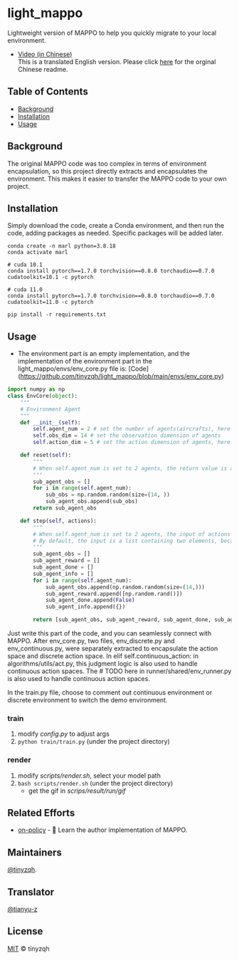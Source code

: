 # light_mappo

Lightweight version of MAPPO to help you quickly migrate to your local environment.

- [Video (in Chinese)](https://www.bilibili.com/video/BV1bd4y1L73N)  
This is a translated English version. Please click [here](README_CN.md) for the orginal Chinese readme.

## Table of Contents

- [Background](#Background)
- [Installation](#Installation)
- [Usage](#Usage)

## Background

The original MAPPO code was too complex in terms of environment encapsulation, so this project directly extracts and encapsulates the environment. This makes it easier to transfer the MAPPO code to your own project.

## Installation

Simply download the code, create a Conda environment, and then run the code, adding packages as needed. Specific packages will be added later.

```
conda create -n marl python=3.8.18
conda activate marl
 
# cuda 10.1
conda install pytorch==1.7.0 torchvision==0.8.0 torchaudio==0.7.0 cudatoolkit=10.1 -c pytorch
 
# cuda 11.0
conda install pytorch==1.7.0 torchvision==0.8.0 torchaudio==0.7.0 cudatoolkit=11.0 -c pytorch
 
pip install -r requirements.txt
```

## Usage

- The environment part is an empty implementation, and the implementation of the environment part in the light_mappo/envs/env_core.py file is: [Code] (https://github.com/tinyzqh/light_mappo/blob/main/envs/env_core.py)

```python
import numpy as np
class EnvCore(object):
    """
    # Environment Agent
    """
    def __init__(self):
        self.agent_num = 2 # set the number of agents(aircrafts), here set to two
        self.obs_dim = 14 # set the observation dimension of agents
        self.action_dim = 5 # set the action dimension of agents, here set to a five-dimensional

    def reset(self):
        """
        # When self.agent_num is set to 2 agents, the return value is a list, and each list contains observation data of shape = (self.obs_dim,)
        """
        sub_agent_obs = []
        for i in range(self.agent_num):
            sub_obs = np.random.random(size=(14, ))
            sub_agent_obs.append(sub_obs)
        return sub_agent_obs

    def step(self, actions):
        """
        # When self.agent_num is set to 2 agents, the input of actions is a two-dimensional list, and each list contains action data of shape = (self.action_dim,).
        # By default, the input is a list containing two elements, because the action dimension is 5, so each element has a shape of (5,)
        """
        sub_agent_obs = []
        sub_agent_reward = []
        sub_agent_done = []
        sub_agent_info = []
        for i in range(self.agent_num):
            sub_agent_obs.append(np.random.random(size=(14,)))
            sub_agent_reward.append([np.random.rand()])
            sub_agent_done.append(False)
            sub_agent_info.append({})

        return [sub_agent_obs, sub_agent_reward, sub_agent_done, sub_agent_info]
```


Just write this part of the code, and you can seamlessly connect with MAPPO. After env_core.py, two files, env_discrete.py and env_continuous.py, were separately extracted to encapsulate the action space and discrete action space. In elif self.continuous_action: in algorithms/utils/act.py, this judgment logic is also used to handle continuous action spaces. The # TODO here in runner/shared/env_runner.py is also used to handle continuous action spaces.

In the train.py file, choose to comment out continuous environment or discrete environment to switch the demo environment.

### train

1. modify *config.py* to adjust args
2. `python train/train.py` (under the project directory)

### render

1. modify *scripts/render.sh*, select your model path
2. `bash scripts/render.sh` (under the project directory)
    - get the gif in *scrips/result/run/gif*

## Related Efforts

- [on-policy](https://github.com/marlbenchmark/on-policy) - 💌 Learn the author implementation of MAPPO.

## Maintainers

[@tinyzqh](https://github.com/tinyzqh).

## Translator
[@tianyu-z](https://github.com/tianyu-z)

## License

[MIT](LICENSE) © tinyzqh

